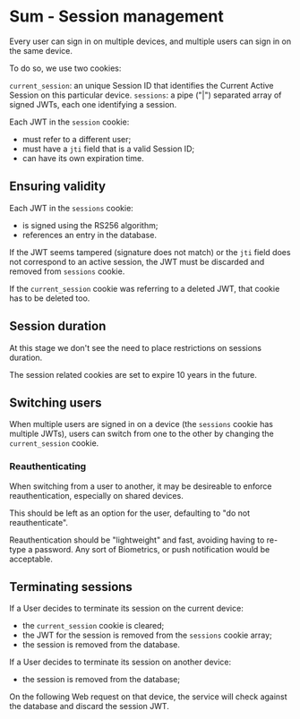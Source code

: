 # Sum - Session management

Every user can sign in on multiple devices, and multiple users can sign in on
the same device.

To do so, we use two cookies:

`current_session`: an unique Session ID that identifies the Current Active Session
on this particular device.
`sessions`: a pipe ("|") separated array of signed JWTs, each one identifying
a session.

Each JWT in the `session` cookie:
- must refer to a different user;
- must have a `jti` field that is a valid Session ID;
- can have its own expiration time.

## Ensuring validity

Each JWT in the `sessions` cookie:
- is signed using the RS256 algorithm;
- references an entry in the database.

If the JWT seems tampered (signature does not match) or the `jti` field does 
not correspond to an active session, the JWT must be discarded and removed from 
`sessions` cookie.

If the `current_session` cookie was referring to a deleted JWT, that cookie has
to be deleted too.

## Session duration

At this stage we don't see the need to place restrictions on sessions duration.

The session related cookies are set to expire 10 years in the future.

## Switching users

When multiple users are signed in on a device (the `sessions` cookie has multiple 
JWTs), users can switch from one to the other by changing the `current_session` 
cookie.

### Reauthenticating

When switching from a user to another, it may be desireable to enforce 
reauthentication, especially on shared devices.

This should be left as an option for the user, defaulting to "do not 
reauthenticate".

Reauthentication should be "lightweight" and fast, avoiding having to re-type a 
password. Any sort of Biometrics, or push notification would be acceptable.

## Terminating sessions

If a User decides to terminate its session on the current device:
- the `current_session` cookie is cleared;
- the JWT for the session is removed from the `sessions` cookie array;
- the session is removed from the database.

If a User decides to terminate its session on another device:
- the session is removed from the database;

On the following Web request on that device, the service will check against the
database and discard the session JWT.
